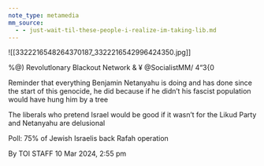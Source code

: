 ```yaml
---
note_type: metamedia
mm_source:
  - - just-wait-til-these-people-i-realize-im-taking-lib.md
---
```


![[3322216548264370187_3322216542996424350.jpg]]

%@) Revolutlonary Blackout Network &
¥ @SocialistMM/
4“3{0

Reminder that everything Benjamin Netanyahu
is doing and has done since the start of this
genocide, he did because if he didn’t his fascist
population would have hung him by a tree

The liberals who pretend Israel would be good if
it wasn’t for the Likud Party and Netanyahu are
delusional

Poll: 75% of Jewish
Israelis back Rafah
operation

By TOI STAFF
10 Mar 2024, 2:55 pm



